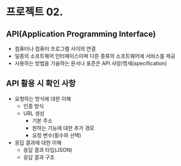 # 프로젝트 02.

## API(Application Programming Interface)

- 컴퓨터나 컴퓨터 프로그램 사이의 연결
- 일종의 소프트웨어 인터페이스이며 다른 종류의 소프트웨어에 서비스를 제공
- 사용하는 방법을 기술하는 문서나 표준은 API 사양/명세(specification)





## API 활용 시 확인 사항

- 요청하는 방식에 대한 이해
  - 인증 방식
  - URL 생성
    - 기본 주소
    - 원하는 기능에 대한 추가 경로
    - 요청 변수(필수와 선택)
- 응답 결과에 대한 이해
  - 응답 결과 타입(JSON)
  - 응답 결과 구조

​                              

























































